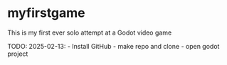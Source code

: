 # myfirstgame
This is my first ever solo attempt at a Godot video game

TODO:
	2025-02-13:
	- Install GitHub
	- make repo and clone
	- open godot project